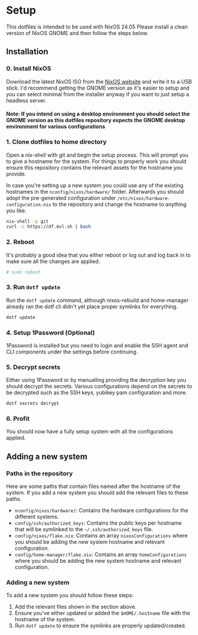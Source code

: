 # Setup

This dotfiles is intended to be used with NixOS 24.05
Please install a clean version of NixOS GNOME and then follow the steps below.

## Installation

### 0. Install NixOS

Download the latest NixOS ISO from the [NixOS website](https://nixos.org/download.html) and write it to a USB stick.
I'd recommend getting the GNOME version as it's easier to setup and you can select minimal from the installer anyway if you want to just setup a headless server.

#### Note: If you intend on using a desktop environment you should select the GNOME version as this dotfiles repository expects the GNOME desktop environment for various configurations

### 1. Clone dotfiles to home directory

Open a nix-shell with git and begin the setup process.
This will prompt you to give a hostname for the system. For things to properly work you should ensure this repository contains the relevant assets for the hostname you provide.

In case you're setting up a new system you could use any of the existing hostnames in the `nconfig/nixos/hardware/` folder.
Afterwards you should adopt the pre-generated configuration under `/etc/nixos/hardware-configuration.nix` to the repository and change the hostname to anything you like.

```bash
nix-shell -p git
curl -L https://df.mvl.sh | bash
```

### 2. Reboot

It's probably a good idea that you either reboot or log out and log back in to make sure all the changes are applied.

```bash
# sudo reboot
```

### 3. Run `dotf update`

Run the `dotf update` command, although nixos-rebuild and home-manager already ran the dotf cli didn't yet place proper symlinks for everything.

```bash
dotf update
```

### 4. Setup 1Password (Optional)

1Password is installed but you need to login and enable the SSH agent and CLI components under the settings before continuing.

### 5. Decrypt secrets

Either using 1Password or by manualling providing the decryption key you should decrypt the secrets.
Various configurations depend on the secrets to be decrypted such as the SSH keys, yubikey pam configuration and more.

```bash
dotf secrets decrypt
```

### 6. Profit

You should now have a fully setup system with all the configurations applied.

## Adding a new system

### Paths in the repository

Here are some paths that contain files named after the hostname of the system.
If you add a new system you should add the relevant files to these paths.

- `nconfig/nixos/hardware/`: Contains the hardware configurations for the different systems.
- `config/ssh/authorized_keys`: Contains the public keys per hostname that will be symlinked to the `~/.ssh/authorized_keys` file.
- `config/nixos/flake.nix`: Contains an array `nixosConfigurations` where you should be adding the new system hostname and relevant configuration.
- `config/home-manager/flake.nix`: Contains an array `homeConfigurations` where you should be adding the new system hostname and relevant configuration.

### Adding a new system

To add a new system you should follow these steps:

1. Add the relevant files shown in the section above.
2. Ensure you've either updated or added the `$HOME/.hostname` file with the hostname of the system.
3. Run `dotf update` to ensure the symlinks are properly updated/created.
